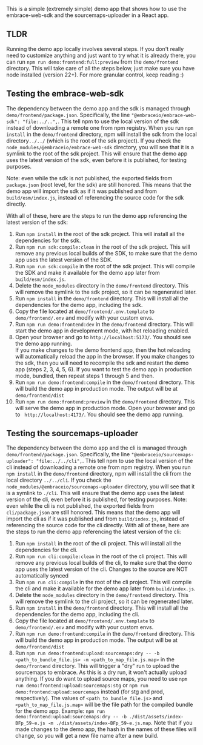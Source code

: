 This is a simple (extremely simple) demo app that shows how to use the embrace-web-sdk and the sourcemaps-uploader in a
React app.

## TLDR

Running the demo app locally involves several steps. If you don't really need to customize anything and just want to try
what it is already there, you can run `npm run demo:frontend:full:preview` from the `demo/frontend` directory. This will
take care of all the steps below, just make sure you have node installed (version 22+). For more granular control, keep
reading :)

## Testing the embrace-web-sdk

The dependency between the demo app and the sdk is managed through `demo/frontend/package.json`. Specifically, the line
`"@embraceio/embrace-web-sdk": "file:../..",`. This tell npm to use the local version of the sdk instead of downloading
a remote one from npm registry. When you run `npm install` in the `demo/frontend` directory, npm will install the sdk
from the local directory`../../` (which is the root of the sdk project). If you check the
`node_modules/@embraceio/embrace-web-sdk` directory, you will see that it is a symlink to the root of the sdk project.
This will ensure that the demo app uses the latest version of the sdk, even before it is published, for testing
purposes.

Note: even while the sdk is not published, the exported fields from `package.json` (root level, for the sdk) are still
honored. This means that the demo app will import the sdk as if it was published and from `build/esm/index.js`, instead
of referencing the source code for the sdk directly.

With all of these, here are the steps to run the demo app referencing the latest version of the sdk:

1. Run `npm install` in the root of the sdk project. This will install all the dependencies for the sdk.
2. Run `npm run sdk:compile:clean` in the root of the sdk project. This will remove any previous local builds of the
   SDK, to make sure that the demo app uses the latest version of the SDK.
3. Run `npm run sdk:compile` in the root of the sdk project. This will compile the SDK and make it available for the
   demo app later from `build/esm/index.js`.
4. Delete the `node_modules` directory in the `demo/frontend` directory. This will remove the symlink to the sdk
   project, so it can be regenerated later.
5. Run `npm install` in the `demo/frontend` directory. This will install all the dependencies for the demo app,
   including the sdk.
6. Copy the file located at `demo/frontend/.env.template` to `demo/frontend/.env` and modify with your custom envs.
7. Run `npm run demo:frontend:dev` in the `demo/frontend` directory. This will start the demo app in development mode,
   with hot reloading enabled.
8. Open your browser and go to `http://localhost:5173/`. You should see the demo app running.  
   If you make changes to the demo frontend app, then the hot reloading will automatically reload the app in the
   browser. If you make changes to the sdk, then you will need to recompile the sdk and restart the demo app (steps 2,
   3, 4, 5, 6). If you want to test the demo app in production mode, bundled, then repeat steps 1 through 5 and then.
9. Run `npm run demo:frontend:compile` in the `demo/frontend` directory. This will build the demo app in production
   mode. The output will be at `demo/frontend/dist`
10. Run `npm run demo:frontend:preview` in the `demo/frontend` directory. This will serve the demo app in production
    mode. Open your browser and go to ` http://localhost:4173/`. You should see the demo app running.

## Testing the sourcemaps-uploader

The dependency between the demo app and the cli is managed through `demo/frontend/package.json`. Specifically, the line
`"@embraceio/sourcemaps-uploader": "file:../../cli",`. This tell npm to use the local version of the cli instead of
downloading
a remote one from npm registry. When you run `npm install` in the `demo/frontend` directory, npm will install the cli
from the local directory `../../cli`.
If you check the `node_modules/@embraceio/sourcemaps-uploader` directory, you will see that it is a symlink to `./cli`.
This will ensure that the demo app uses the latest version of the cli, even before it is published, for testing
purposes.
Note: even while the cli is not published, the exported fields from `cli/package.json` are still honored. This means
that the demo app will import the cli as if it was published and from `build/index.js`, instead of referencing the
source code for the cli directly.
With all of these, here are the steps to run the demo app referencing the latest version of the cli:

1. Run `npm install` in the root of the cli project. This will install all the dependencies for the cli.
2. Run `npm run cli:compile:clean` in the root of the cli project. This will remove any previous local builds of the
   cli, to make sure that the demo app uses the latest version of the cli. Changes to the source are NOT automatically
   synced
3. Run `npm run cli:compile` in the root of the cli project. This will compile the cli and make it available for the
   demo app later from `build/index.js`.
4. Delete the `node_modules` directory in the `demo/frontend` directory. This will remove the symlink to the cli
   project, so it can be regenerated later.
5. Run `npm install` in the `demo/frontend` directory. This will install all the dependencies for the demo app,
   including the cli.
6. Copy the file located at `demo/frontend/.env.template` to `demo/frontend/.env` and modify with your custom envs.
7. Run `npm run demo:frontend:compile` in the `demo/frontend` directory. This will build the demo app in production
   mode. The output will be at `demo/frontend/dist`
7. Run `npm run demo:frontend:upload:sourcemaps:dry -- -b <path_to_bundle_file.js> -m <path_to_map_file.js.map>` in
   the `demo/frontend` directory. This will trigger a "dry" run to
   upload the sourcemaps to embrace. As this is a dry run, it won't actually upload anything. If you do want to
   upload source maps, you need to use `npm run demo:frontend:upload:sourcemaps:stg` or
   `npm run demo:frontend:upload:sourcemaps` instead (for stg and prod, respectively). The values of
   `<path_to_bundle_file.js>` and `<path_to_map_file.js.map>` will be the file path for the compiled
   bundle for the demo app. Example:
   `npm run demo:frontend:upload:sourcemaps:dry -- -b ./dist/assets/index-BFp_59-e.js -m ./dist/assets/index-BFp_59-e.js.map`.
   Note that if you made changes to the demo app, the hash in the names of these files will change, so you will get a
   new file name after a new build.